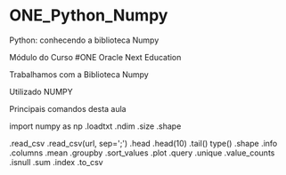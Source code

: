 # ONE_Python_Numpy

Python: conhecendo a biblioteca Numpy

Módulo do Curso #ONE Oracle Next Education

Trabalhamos com a Biblioteca Numpy

Utilizado NUMPY

Principais comandos desta aula

import numpy as np
.loadtxt
.ndim
.size
.shape



.read_csv .read_csv(url, sep=';') .head .head(10) .tail() type() .shape .info .columns .mean .groupby .sort_values .plot .query .unique .value_counts .isnull .sum .index .to_csv
